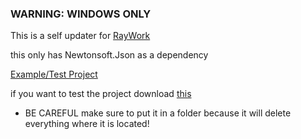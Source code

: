 ### WARNING: WINDOWS ONLY

This is a self updater for <a href="https://github.com/SWCreeperKing/RayWork">RayWork</a>

this only has Newtonsoft.Json as a dependency

<a href="https://github.com/SWCreeperKing/RayWork/tree/master/UpdaterTester">Example/Test Project</a>

if you want to test the project
download <a href="https://swcreeperking.github.io/mySite/rayWorksTesting/V1/UpdateTester.exe">this</a>

- BE CAREFUL make sure to put it in a folder because it will delete everything where it is located!
